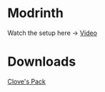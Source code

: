 # Modrinth

Watch the setup here -> [Video](https://www.mazeymoos.com/modrinth/setup.mp4)

# Downloads

[Clove's Pack](https://www.mazeymoos.com/modrinth/clove.mrpack)

